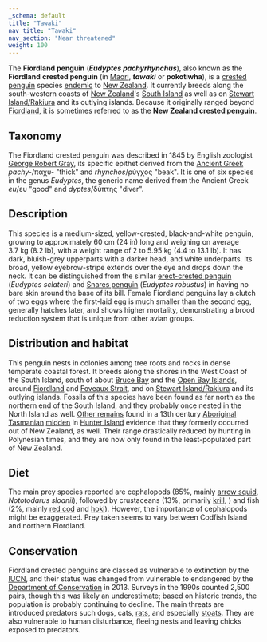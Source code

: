 ```yaml
---
_schema: default
title: "Tawaki"
nav_title: "Tawaki"
nav_section: "Near threatened"
weight: 100
---
```


The **Fiordland penguin** (_**Eudyptes pachyrhynchus**_), also known as the **Fiordland** **crested penguin** (in [Māori](https://en.wikipedia.org/wiki/M%C4%81ori_language), _**tawaki**_ or **pokotiwha**), is a [crested penguin](https://en.wikipedia.org/wiki/Crested_penguin) species [endemic](https://en.wikipedia.org/wiki/Endemism) to [New Zealand](https://en.wikipedia.org/wiki/New_Zealand). It currently breeds along the south-western coasts of [New Zealand](https://en.wikipedia.org/wiki/New_Zealand)'s [South Island](https://en.wikipedia.org/wiki/South_Island) as well as on [Stewart Island/Rakiura](https://en.wikipedia.org/wiki/Stewart_Island/Rakiura) and its outlying islands. Because it originally ranged beyond [Fiordland](https://en.wikipedia.org/wiki/Fiordland), it is sometimes referred to as the **New Zealand crested penguin**.

Taxonomy
------------

The Fiordland crested penguin was described in 1845 by English zoologist [George Robert Gray](https://en.wikipedia.org/wiki/George_Robert_Gray), its specific epithet derived from the [Ancient Greek](https://en.wikipedia.org/wiki/Ancient_Greek) _pachy-_/παχυ- "thick" and _rhynchos_/ρύγχος "beak". It is one of six species in the genus _Eudyptes_, the generic name derived from the Ancient Greek _eu_/ευ "good" and _dyptes_/δύπτης "diver".

Description
---------------

This species is a medium-sized, yellow-crested, black-and-white penguin, growing to approximately 60 cm (24 in) long and weighing on average 3.7 kg (8.2 lb), with a weight range of 2 to 5.95 kg (4.4 to 13.1 lb). It has dark, bluish-grey upperparts with a darker head, and white underparts. Its broad, yellow eyebrow-stripe extends over the eye and drops down the neck. It can be distinguished from the similar [erect-crested penguin](https://en.wikipedia.org/wiki/Erect-crested_penguin) (_Eudyptes sclateri_) and [Snares penguin](https://en.wikipedia.org/wiki/Snares_penguin) (_Eudyptes robustus_) in having no bare skin around the base of its bill. Female Fiordland penguins lay a clutch of two eggs where the first-laid egg is much smaller than the second egg, generally hatches later, and shows higher mortality, demonstrating a brood reduction system that is unique from other avian groups.

Distribution and habitat
----------------------------

This penguin nests in colonies among tree roots and rocks in dense temperate coastal forest. It breeds along the shores in the West Coast of the South Island, south of about [Bruce Bay](https://en.wikipedia.org/wiki/Bruce_Bay) and the [Open Bay Islands](https://en.wikipedia.org/wiki/Open_Bay_Islands), around [Fiordland](https://en.wikipedia.org/wiki/Fiordland) and [Foveaux Strait](https://en.wikipedia.org/wiki/Foveaux_Strait), and on [Stewart Island/Rakiura](https://en.wikipedia.org/wiki/Stewart_Island/Rakiura) and its outlying islands. Fossils of this species have been found as far north as the northern end of the South Island, and they probably once nested in the North Island as well. [Other remains](https://en.wikipedia.org/wiki/Hunter_Island_penguin) found in a 13th century [Aboriginal Tasmanian](https://en.wikipedia.org/wiki/Aboriginal_Tasmanian) [midden](https://en.wikipedia.org/wiki/Midden) in [Hunter Island](https://en.wikipedia.org/wiki/Hunter_Island_(Tasmania)) evidence that they formerly occurred out of New Zealand, as well. Their range drastically reduced by hunting in Polynesian times, and they are now only found in the least-populated part of New Zealand.

Diet
--------

The main prey species reported are cephalopods (85%, mainly [arrow squid](https://en.wikipedia.org/wiki/Nototodarus_sloanii), _Nototodarus sloanii_), followed by crustaceans (13%, primarily [krill](https://en.wikipedia.org/wiki/Krill), ) and fish (2%, mainly [red cod](https://en.wikipedia.org/wiki/Red_codling) and [hoki](https://en.wikipedia.org/wiki/Blue_grenadier)). However, the importance of cephalopods might be exaggerated. Prey taken seems to vary between Codfish Island and northern Fiordland.

Conservation
----------------

Fiordland crested penguins are classed as vulnerable to extinction by the [IUCN](https://en.wikipedia.org/wiki/International_Union_for_Conservation_of_Nature), and their status was changed from vulnerable to endangered by the [Department of Conservation](https://en.wikipedia.org/wiki/Department_of_Conservation_(New_Zealand)) in 2013. Surveys in the 1990s counted 2,500 pairs, though this was likely an underestimate; based on historic trends, the population is probably continuing to decline. The main threats are introduced predators such dogs, cats, [rats](https://en.wikipedia.org/wiki/Rat), and especially [stoats](https://en.wikipedia.org/wiki/Stoat). They are also vulnerable to human disturbance, fleeing nests and leaving chicks exposed to predators.

